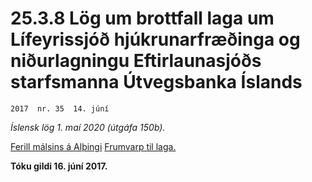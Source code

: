 # 25.3.8 Lög um brottfall laga um Lífeyrissjóð hjúkrunarfræðinga og niðurlagningu Eftirlaunasjóðs starfsmanna  Útvegsbanka Íslands

`2017  nr. 35  14. júní`

_Íslensk lög 1. maí 2020 (útgáfa 150b)._

[Ferill málsins á Alþingi](https://www.althingi.is/thingstorf/thingmalalistar-eftir-thingum/ferill/?ltg=146&mnr=387)
[Frumvarp til laga.](https://www.althingi.is/altext/146/s/0517.html)

**Tóku gildi 16. júní 2017.**


